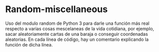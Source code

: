 # Random-miscellaneous
Uso del modulo random de Python 3 para darle una función más real respecto a varias cosas mescelaneas de la vida cotidiana, por ejemplo, sacar aleatoriamente cartas de una baraja o conseguir coordenadas aleatorias. En cada línea de código, hay un comentario explicando la función de dicha línea.
